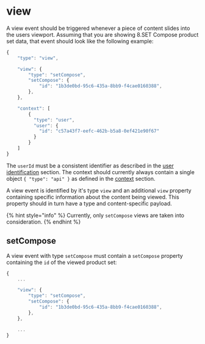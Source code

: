 # view

A view event should be triggered whenever a piece of content slides into the users viewport. Assuming that you are showing 8.SET Compose product set data, that event should look like the following example:

```javascript
{ 
	"type": "view",

	"view": {
		"type": "setCompose",
		"setCompose": {
			"id": "1b3de0bd-95c6-435a-8bb9-f4cae0160388",
		},
	},

	"context": [
		{
		  "type": "user",
		  "user": {
		    "id": "c57a43f7-eefc-462b-b5a8-0ef421e90f67"
		  }
		}
	]
}
```

The `userId` must be a consistent identifier as described in the [user identification](../../general/user-identification.md) section. The context should currently always contain a single object `{ "type": "api" }` as defined in the [context](../../general/context.md) section.

A view event is identified by it's type `view` and an additional `view` property containing specific information about the content being viewed. This property should in turn have a type and content-specific payload.

{% hint style="info" %}
Currently, only `setCompose` views are taken into consideration.
{% endhint %}

## setCompose

A view event with type `setCompose` must contain a `setCompose` property containing the `id` of the viewed product set:

```javascript
{ 
	...

	"view": {
		"type": "setCompose",
		"setCompose": {
			"id": "1b3de0bd-95c6-435a-8bb9-f4cae0160388",
		},
	},

	...
}
```



